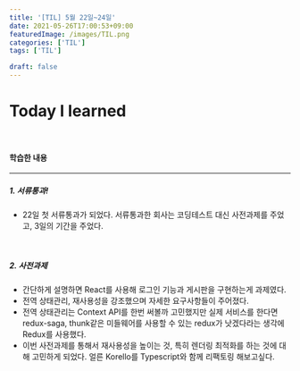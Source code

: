 ```yaml
---
title: '[TIL] 5월 22일~24일'
date: 2021-05-26T17:00:53+09:00
featuredImage: /images/TIL.png
categories: ['TIL']
tags: ['TIL']

draft: false
---
```


# Today I learned

<br>

<!--more-->

#### 학습한 내용

---

##### 1. 서류통과!

- 22일 첫 서류통과가 되었다. 서류통과한 회사는 코딩테스트 대신 사전과제를 주었고, 3일의 기간을 주었다.

<br>

##### 2. 사전과제

- 간단하게 설명하면 React를 사용해 로그인 기능과 게시판을 구현하는게 과제였다.
- 전역 상태관리, 재사용성을 강조했으며 자세한 요구사항들이 주어졌다.
- 전역 상태관리는 Context API를 한번 써볼까 고민했지만 실제 서비스를 한다면 redux-saga, thunk같은 미들웨어를 사용할 수 있는 redux가 낫겠다라는 생각에 Redux를 사용했다.
- 이번 사전과제를 통해서 재사용성을 높이는 것, 특히 렌더링 최적화를 하는 것에 대해 고민하게 되었다. 얼른 Korello를 Typescript와 함께 리팩토링 해보고싶다.
